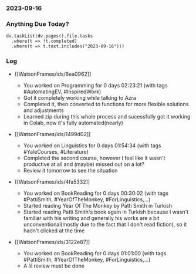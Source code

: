 ### 2023-09-16

### Anything Due Today?
```dataviewjs
dv.taskList(dv.pages().file.tasks 
  .where(t => !t.completed)
  .where(t => t.text.includes("2023-09-16")))
```
### Log

- [[WatsonFrames/ids/6ea0962]]
     - You worked on Programming for 0 days 02:23:21 (with tags #AutomatingEV, #InspiredWork) 
	 - Got it completely working while talking to Azra
	 - Completed it, then converted to functions for more flexible solutions and adjustments
	 - Learned zip during this whole process and sucessfully got it working in Colab, now it's fully automated(nearly)

- [[WatsonFrames/ids/1499d02]]
     - You worked on Linguistics for 0 days 01:54:34 (with tags #YaleCourses, #Literature)
	 - Completed the second course, however I feel like it wasn't productive at all and (maybe) missed out on a lot?
	 - Review it tomorrow to see the situation
	 
- [[WatsonFrames/ids/4fa5332]]
     - You worked on BookReading for 0 days 00:30:02 (with tags #PattiSmith, #YearOfTheMonkey, #ForLinguistics,...)
	 - Started reading Year Of The Monkey by Patti Smith in Turkish
	 - Started reading Patti Smith's book again in Turkish because I wasn't familiar with his writing and generally his works are a bit unconventional(mostly due to the fact that I don't read fiction), so it hadn't clicked at the time

- [[WatsonFrames/ids/3122e87]]
     - You worked on BookReading for 0 days 01:01:00 (with tags #PattiSmith, #YearOfTheMonkey, #ForLinguistics,...)
	 - A lil review must be done
